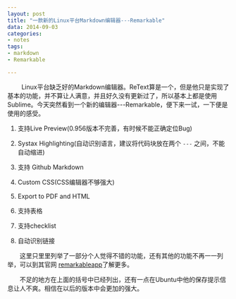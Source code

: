```yaml
---
layout: post
title: "一款新的Linux平台Markdown编辑器---Remarkable"
data: 2014-09-03
categories:
- notes
tags:
- markdown
- Remarkable

---
```


　　 Linux平台缺乏好的Markdown编辑器。ReText算是一个，但是他只是实现了基本的功能，并不算让人满意，并且好久没有更新过了，所以基本上都是使用Sublime。今天突然看到一个新的编辑器---Remarkable，便下来一试，一下便是使用的感受。

1. 支持Live Preview(0.956版本不完善，有时候不能正确定位Bug)

2. Systax Highlighting(自动识别语言，建议将代码块放在两个 `---` 之间，不能自动缩进)

3. 支持 Github Markdown

4. Custom CSS(CSS编辑器不够强大)

5. Export to PDF and HTML

6. 支持表格

7. 支持checklist

8. 自动识别链接

　　这里只里里列举了一部分个人觉得不错的功能，还有其他的功能不再一一列举，可以到其官网 [remarkableapp](http://remarkableapp.net/)了解更多。

　　不足的地方在上面的括号中已经列出，还有一点在Ubuntu中他的保存提示信息让人不爽。相信在以后的版本中会更加的强大。

